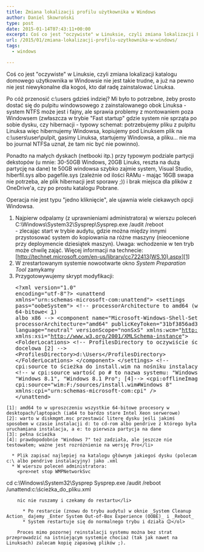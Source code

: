 ```yaml
---
title: Zmiana lokalizacji profilu użytkownika w Windows
author: Daniel Skowroński
type: post
date: 2015-01-14T07:43:11+00:00
excerpt: Coś co jest "oczywiste" w Linuksie, czyli zmiana lokalizacji katalogu domowego użytkownika w Windowsie nie jest takie trudne, a już na pewno nie jest niewykonalne dla kogoś, kto dał radę zainstalować Linuksa.
url: /2015/01/zmiana-lokalizacji-profilu-uzytkownika-w-windows/
tags:
  - windows

---
```

Coś co jest "oczywiste" w Linuksie, czyli zmiana lokalizacji katalogu domowego użytkownika w Windowsie nie jest takie trudne, a już na pewno nie jest niewykonalne dla kogoś, kto dał radę zainstalować Linuksa.

Po cóż przenosić c:\users gdzieś indziej? Mi było to potrzebne, żeby prosto dostać się do pulpitu windowsowego z zainstalowanego obok Linuksa - system NTFS może jest i fajny, ale sprawia problemy z montowaniem poza Windowsem (zwłaszcza w trybie "Fast startup" gdzie system nie sprząta po sobie dysku, czy hibernacji - typowy schemat: potrzebujemy pliku z pulpitu Linuksa więc hibernujemy Windowsa, kopiujemy pod Linuksem plik na c:\users\user\pulpit, gasimy Linuksa, startujemy Windowsa, a pliku... nie ma bo journal NTFSa uznał, że tam nic być nie powinno).

Ponadto na małych dyskach (netbooki itp.) przy typowym podziale partycji dekstopów (u mnie: 30-50GB Windows, 20GB Linuks, reszta na dużą partycję na dane) te 50GB windowsa szybko zajmie system, Visual Studio, hiberfil.sys albo pagefile.sys (zależnie od ilości RAMu - mając 16GB swapa nie potrzeba, ale plik hibernacji jest sporawy ;)) i brak miejsca dla plików z OneDrive'a, czy po prostu katalogu Pobrane\.

Operacja nie jest typu "jedno kliknięcie", ale ujawnia wiele ciekawych opcji Windowsa.

  1. Najpierw odpalamy (z uprawnieniami administratora) w wierszu poleceń  
    <span class="lang:default EnlighterJSRAW  crayon-inline ">C:\Windows\System32\Sysprep\Sysprep.exe /audit /reboot</span>  
    - zlecając start w trybie audytu, gdzie można między innymi przystosować system do kopiowania na różne maszyny (nieocenione przy deploymencie dziesiątek maszyn). Uwaga: wchodzenie w ten tryb może chwilę zająć. Więcej informacji na technecie: [http://technet.microsoft.com/en-us/library/cc722413(WS.10).aspx][1]
  2. W zrestartowanym systemie nowootwarte okno _System Preparation Tool_ zamykamy
  3. Przygotowywujemy skrypt modyfikacji: <pre class="lang:xhtml EnlighterJSRAW ">&lt;?xml version="1.0" encoding="utf-8"?&gt;
&lt;unattend xmlns="urn:schemas-microsoft-com:unattend"&gt;
&lt;settings pass="oobeSystem"&gt;
&lt;!-- processorArchitecture to amd64 (wszystkie 64-bitowe&lt; [1]) albo x86 --&gt;
&lt;component name="Microsoft-Windows-Shell-Setup" processorArchitecture="amd64"
 publicKeyToken="31bf3856ad364e35" language="neutral" versionScope="nonSxS"
 xmlns:wcm="http://schemas.microsoft.com/WMIConfig/2002/State" 
xmlns:xsi="http://www.w3.org/2001/XMLSchema-instance"&gt;
&lt;FolderLocations&gt;
&lt;!-- ProfilesDirectory to oczywiście ścieżka docelowa [2] --&gt;
&lt;ProfilesDirectory&gt;d:\Users&lt;/ProfilesDirectory&gt;
&lt;/FolderLocations&gt;
&lt;/component&gt;
&lt;/settings&gt;
&lt;!-- cpi:source to ścieżka do install.wim na nośniku instalacyjnym [3] --&gt;
&lt;!-- w cpi:source wartość po # to nazwa systemu: "Windows 8", "Windows 8.1", 
"Windows 8.1 Pro"; [4]--&gt;
&lt;cpi:offlineImage cpi:source="wim:F:/sources/install.wim#Windows 8" 
xmlns:cpi="urn:schemas-microsoft-com:cpi" /&gt;
&lt;/unattend&gt;</pre>
    
    [1]: amd64 to w uproszczeniu wszystkie 64-bitowe procesory w desktopach/laptopach (ia64 to bardzo stare Intel Xeon serwerowe)  
    [2]: warto w diskmgmt.msc przestawić literę dysku jeśli jakimś sposobem w czasie instalacji d: to cd-rom albo pendrive z którego była uruchamiana instalacja, a e: to pierwsza partycja na dane  
    [3]: pełna ścieżka  
    [4]: prawdopodobnie "Windows 7" też zadziała, ale jeszcze nie testowałem; ważne jest rozróżnienie na wersję Pro</li> 
    
      * Plik zapisać najlepiej na katalogu głównym jakiegoś dysku (polecam c:\ albo pendrive instalacyjny) jako .xml
      * W wierszu poleceń administratora: 
        <pre>net stop WMPNetworkSvc
cd c:\Windows\System32\Sysprep
Sysprep.exe /audit /reboot /unattend:c:\ścieżka_do_pliku.xml</pre>
        
        nic nie ruszamy i czekamy do restartu</li> 
        
          * Po restarcie (znowu do trybu audytu) w oknie _System Cleanup Action_ dajemy _Enter System Out-of-Box Experience (OOBE)_ i _Reboot_
          * System restartuje się do normalnego trybu i działa 😉</ol> 
        
        Proces mimo pozornej reinstalacji systemu można bez strat przeprowadzić na istniejącym systemie chociaż (tak jak nawet na Linuksach) zalecam kopię zapasową plików ;).

 [1]: http://technet.microsoft.com/en-us/library/cc722413(WS.10).aspx "http://technet.microsoft.com/en-us/library/cc722413(WS.10).aspx"